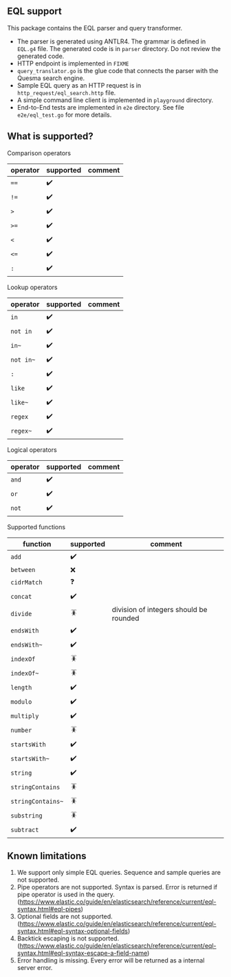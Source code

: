 EQL support
---


This package contains the EQL parser and query transformer. 

- The parser is generated using ANTLR4. The grammar is defined in `EQL.g4` file. The generated code is in `parser` directory. Do not review the generated code.
- HTTP endpoint is implemented in `FIXME`
- `query_translator.go` is the glue code that connects the parser with the Quesma search engine.
- Sample EQL query as an HTTP request is in `http_request/eql_search.http` file.
- A simple command line client is implemented in `playground` directory.
- End-to-End tests are implemented in `e2e` directory. See file `e2e/eql_test.go` for more details.


What is supported?
---

Comparison operators

| operator | supported          | comment |
|----------|--------------------|---------|
| `==`     | :heavy_check_mark: |         |
| `!=`     | :heavy_check_mark: |         |
| `>`      | :heavy_check_mark: |         |
| `>=`     | :heavy_check_mark: |         |
| `<`      | :heavy_check_mark: |         |
| `<=`     | :heavy_check_mark: |         | 
| `:`      | :heavy_check_mark: |         |


Lookup operators

| operator  | supported          | comment |
|-----------|--------------------|---------|
| `in`      | :heavy_check_mark: |         |
| `not in`  | :heavy_check_mark: |         |
| `in~`     | :heavy_check_mark: |         |
| `not in~` | :heavy_check_mark: |         |
| `:`       | :heavy_check_mark: |         |
| `like`    | :heavy_check_mark: |         |
| `like~`   | :heavy_check_mark: |         |
| `regex`   | :heavy_check_mark: |         |
| `regex~`  | :heavy_check_mark: |         |


Logical operators

| operator | supported          | comment |
|----------|--------------------|---------|
| `and`    | :heavy_check_mark: |         |
| `or`     | :heavy_check_mark: |         |
| `not`    | :heavy_check_mark: |         |



Supported functions


| function          | supported          | comment                                |
|-------------------|--------------------|----------------------------------------|
| `add`             | :heavy_check_mark: |                                        |
| `between`         | :x:                |                                        |
| `cidrMatch`       | :question:         |                                        |
| `concat`          | :heavy_check_mark: |                                        |
| `divide`          | :cockroach:        | division of integers should be rounded |
| `endsWith`        | :heavy_check_mark: |                                        |
| `endsWith~`       | :heavy_check_mark: |                                        |
| `indexOf`         | :cockroach:        |                                        |
| `indexOf~`        | :cockroach:        |                                        |
| `length`          | :heavy_check_mark: |                                        |
| `modulo`          | :heavy_check_mark: |                                        |
| `multiply`        | :heavy_check_mark: |                                        |
| `number`          | :cockroach:        |                                        |
| `startsWith`      | :heavy_check_mark: |                                        |
| `startsWith~`     | :heavy_check_mark: |                                        |
| `string`          | :heavy_check_mark: |                                        |
| `stringContains`  | :cockroach:        |                                        |
| `stringContains~` | :cockroach:        |                                        |
| `substring`       | :cockroach:        |                                        |
| `subtract`       | :heavy_check_mark: |                                        |




Known limitations
---

1. We support only simple EQL queries. Sequence and sample queries are not supported.
2. Pipe operators are not supported. Syntax is parsed. Error is returned if pipe operator is used in the query. (https://www.elastic.co/guide/en/elasticsearch/reference/current/eql-syntax.html#eql-pipes)
3. Optional fields are not supported. (https://www.elastic.co/guide/en/elasticsearch/reference/current/eql-syntax.html#eql-syntax-optional-fields)
4. Backtick escaping is not supported. (https://www.elastic.co/guide/en/elasticsearch/reference/current/eql-syntax.html#eql-syntax-escape-a-field-name)
5. Error handling is missing. Every error will be returned as a internal server error.

